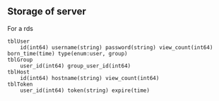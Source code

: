 ## Storage of server

For a rds

	tblUser
		id(int64) username(string) password(string) view_count(int64) born_time(time) type(enum:user, group)
	tblGroup
		user_id(int64) group_user_id(int64)
	tblHost
		id(int64) hostname(string) view_count(int64)
	tblToken
		user_id(int64) token(string) expire(time)

		
